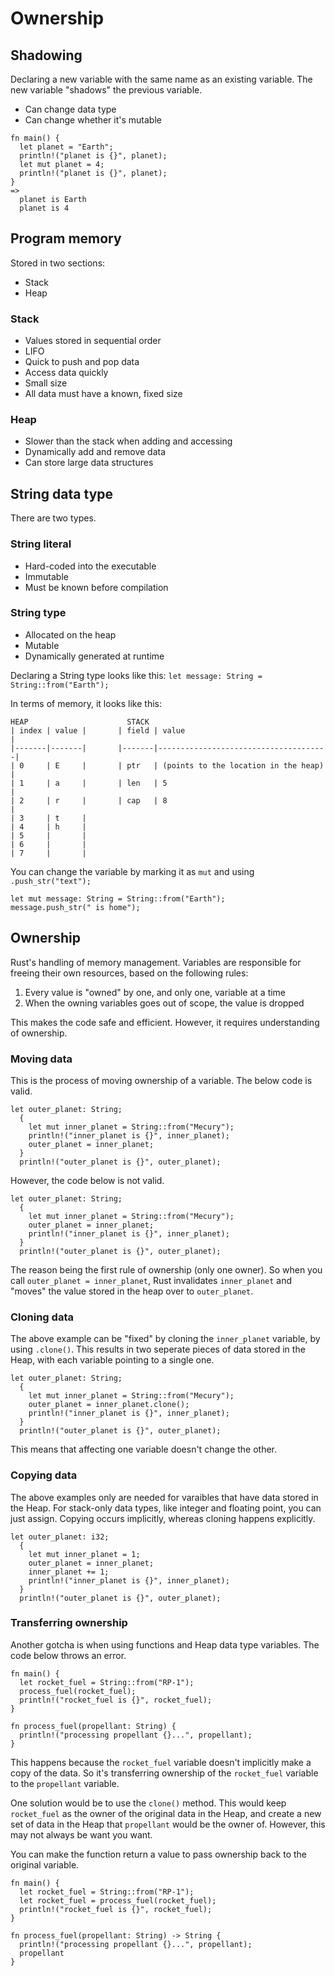 # Ownership

## Shadowing
Declaring a new variable with the same name as an existing variable. The new variable "shadows" the previous variable.
- Can change data type
- Can change whether it's mutable
```
fn main() {
  let planet = "Earth";
  println!("planet is {}", planet);
  let mut planet = 4;
  println!("planet is {}", planet);
}
=>
  planet is Earth
  planet is 4
```

## Program memory
Stored in two sections:
- Stack
- Heap

### Stack
- Values stored in sequential order
- LIFO
- Quick to push and pop data
- Access data quickly
- Small size
- All data must have a known, fixed size

### Heap
- Slower than the stack when adding and accessing
- Dynamically add and remove data
- Can store large data structures

## String data type
There are two types.

### String literal
- Hard-coded into the executable
- Immutable
- Must be known before compilation

### String type
- Allocated on the heap
- Mutable
- Dynamically generated at runtime

Declaring a String type looks like this:
`let message: String = String::from("Earth");`

In terms of memory, it looks like this:
```
HEAP                      STACK
| index | value |       | field | value                                |
|-------|-------|       |-------|--------------------------------------|
| 0     | E     |       | ptr   | (points to the location in the heap) |
| 1     | a     |       | len   | 5                                    |
| 2     | r     |       | cap   | 8                                    |
| 3     | t     |
| 4     | h     |
| 5     |       |
| 6     |       |
| 7     |       |
```

You can change the variable by marking it as `mut` and using `.push_str("text");`
```
let mut message: String = String::from("Earth");
message.push_str(" is home");
```

## Ownership
Rust's handling of memory management. Variables are responsible for freeing their own resources, based on the following rules:
1. Every value is "owned" by one, and only one, variable at a time
2. When the owning variables goes out of scope, the value is dropped

This makes the code safe and efficient. However, it requires understanding of ownership.

### Moving data
This is the process of moving ownership of a variable. The below code is valid.
```
let outer_planet: String;
  {
    let mut inner_planet = String::from("Mecury");
    println!("inner_planet is {}", inner_planet);
    outer_planet = inner_planet;
  }
  println!("outer_planet is {}", outer_planet);
```
However, the code below is not valid.
```
let outer_planet: String;
  {
    let mut inner_planet = String::from("Mecury");
    outer_planet = inner_planet;
    println!("inner_planet is {}", inner_planet);
  }
  println!("outer_planet is {}", outer_planet);
```
The reason being the first rule of ownership (only one owner). So when you call `outer_planet = inner_planet`, Rust invalidates `inner_planet` and "moves" the value stored in the heap over to `outer_planet`.

### Cloning data
The above example can be "fixed" by cloning the `inner_planet` variable, by using `.clone()`. This results in two seperate pieces of data stored in the Heap, with each variable pointing to a single one.
```
let outer_planet: String;
  {
    let mut inner_planet = String::from("Mecury");
    outer_planet = inner_planet.clone();
    println!("inner_planet is {}", inner_planet);
  }
  println!("outer_planet is {}", outer_planet);
```
This means that affecting one variable doesn't change the other.

### Copying data
The above examples only are needed for varaibles that have data stored in the Heap. For stack-only data types, like integer and floating point, you can just assign. Copying occurs implicitly, whereas cloning happens explicitly.
```
let outer_planet: i32;
  {
    let mut inner_planet = 1;
    outer_planet = inner_planet;
    inner_planet += 1;
    println!("inner_planet is {}", inner_planet);
  }
  println!("outer_planet is {}", outer_planet);
```

### Transferring ownership
Another gotcha is when using functions and Heap data type variables. The code below throws an error.
```
fn main() {
  let rocket_fuel = String::from("RP-1");
  process_fuel(rocket_fuel);
  println!("rocket_fuel is {}", rocket_fuel);
}

fn process_fuel(propellant: String) {
  println!("processing propellant {}...", propellant);
}
```
This happens because the `rocket_fuel` variable doesn't implicitly make a copy of the data. So it's transferring ownership of the `rocket_fuel` variable to the `propellant` variable.

One solution would be to use the `clone()` method. This would keep `rocket_fuel` as the owner of the original data in the Heap, and create a new set of data in the Heap that `propellant` would be the owner of. However, this may not always be want you want.

You can make the function return a value to pass ownership back to the original variable.
```
fn main() {
  let rocket_fuel = String::from("RP-1");
  let rocket_fuel = process_fuel(rocket_fuel);
  println!("rocket_fuel is {}", rocket_fuel);
}

fn process_fuel(propellant: String) -> String {
  println!("processing propellant {}...", propellant);
  propellant
}
```